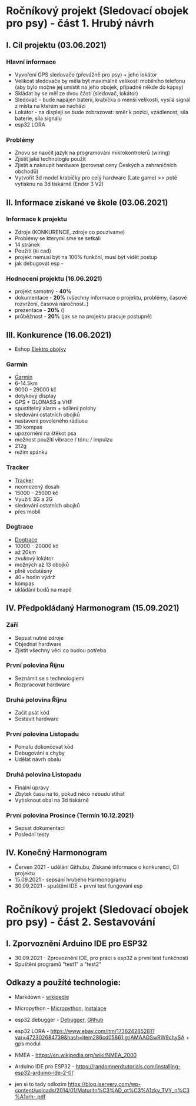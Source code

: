 # Ročníkový projekt (Sledovací obojek pro psy) - část 1. Hrubý návrh

I. Cíl projektu (03.06.2021)
----------------------------
### Hlavní informace
- Vyvoření GPS sledovače (převážně pro psy) + jeho lokátor 
- Velikost sledovače by měla být maximálně velikosti mobilního telefonu (aby bylo možné jej umístit na jeho obojek, případně někde do kapsy)
- Skládat by se měl ze dvou částí (sledovač, lokátor)
- Sledovač - bude napájen baterií, krabička o menší velikosti, vysílá signál z místa na kterém se nachází
- Lokátor - na displeji se bude zobrazovat: směr k pozici, vzádlenost, síla baterie, síla signálu
- esp32 LORA
### Problémy
- Znovu se naučit jazyk na programování mikrokontrolerů (wiring)
- Zjistit jaké technologie použít
- Zjistit a nakoupit hardware (porovnat ceny Českých a zahraničních obchodů)
- Vytvořit 3d model krabičky pro celý hardware (Late game) >> poté vytisknu na 3d tiskárně (Ender 3 V2)

II. Informace získané ve škole (03.06.2021)
-------------------------------------------
### Informace k projektu
- Zdroje (KONKURENCE, zdroje co pouzivame) 
- Problémy se kterymi sme se setkali
- 14 stránek
- Použití (ki cad)
- projekt nemusí být na 100% funkční, musí být vidět postup
- jak debugovat esp - 
### Hodnocení projektu (16.06.2021)
- projekt samotný - __40%__
- dokumentace - __20%__ (všechny informace o projektu, problémy, časové rozvržení, časová náročnost..)
- prezentace - __20%__ ()
- průběžnost - __20%__ (jak se na projektu pracuje postupně)

III. Konkurence (16.06.2021)
-------------------------------------------
- Eshop [Elektro obojky](https://www.elektro-obojky.cz/gps-obojky-pro-psy/)
### Garmin
* [Garmin](https://www.elektro-obojky.cz/gps-obojky-garmin/)
* 6-14.5km
* 9000 - 29000 kč
* dotykový display
* GPS + GLONASS a VHF
* spustitelný alarm + sdílení polohy
* sledování ostatních obojků
* nastavení povoleného rádiusu
* 3D kompas
* upozornění na štěkot psa
* možnost použití vibrace / tónu / impulzu
* 212g
* režim spánku
### Tracker
* [Tracker](https://www.elektro-obojky.cz/gps-obojky-pro-psy-tracker/)
* neomezený dosah
* 15000 - 25000 kč
* Využití 3G a 2G
* sledování ostatních obojků
* přes mobil
### Dogtrace
* [Dogtrace](https://www.elektro-obojky.cz/gps-obojky-dogtrace/)
* 10000 - 20000 kč
* až 20km
* zvukový lokátor
* možných až 13 obojků
* plně vodotěsný
* 40+ hodin výdrž
* kompas
* ukládání bodů na mapě

IV. Předpokládaný Harmonogram (15.09.2021)
-------------------------------------------
### Září
* Sepsat nutné zdroje
* Objednat hardware
* Zjistit všechny věci co budou potřeba

### První polovina Říjnu
* Seznámit se s technologiemi
* Rozpracovat hardware

### Druhá polovina Říjnu
* Začít psát kód
* Sestavit hardware 

### První polovina Listopadu
* Pomalu dokončovat kód
* Debugování a chyby
* Udělat návrh obalu 

### Druhá polovina Listopadu
* Finální úpravy
* Zbytek času na to, pokud něco nebudu stíhat
* Vytisknout obal na 3d tiskárně

### První polovina Prosince (Termín 10.12.2021)
* Sepsat dokumentaci
* Poslední testy

IV. Konečný Harmonogram 
-------------------------------------------
* Červen 2021 - udělání Githubu, Získané informace o konkurenci, Cíl projektu
* 15.09.2021 - sepsání hrubého Harmonogramu
* 30.09.2021 - spuštění IDE + první test fungování esp

# Ročníkový projekt (Sledovací obojek pro psy) - část 2. Sestavování

I. Zporvoznění Arduino IDE pro ESP32
--------------------------------------
* 30.09.2021 - Zprovoznění IDE, pro práci s esp32 a první test funkčnosti
* Spuštění programů "test1" a "test2"

Odkazy a použíté technologie:
-------
* Markdown - [wikipedie](https://cs.wikipedia.org/wiki/Markdown)
* Micropython - [Micropython](https://randomnerdtutorials.com/micropython-esp32-esp8266-vs-code-pymakr/), [Instalace](https://blog.iservery.com/2020/04/06/instalace-micropython-a-vscode/)
* esp32 debugger - [Debugger](https://docs.espressif.com/projects/esp-idf/en/latest/esp32/api-guides/jtag-debugging/using-debugger.html), [Github](https://github.com/maakbaas/esp8266-iot-framework)
* esp32 LORA - https://www.ebay.com/itm/173624285281?var=472302684739&hash=item286cd05861:g:jAMAAOSwRW9chySA + gps modul
* NMEA - https://en.wikipedia.org/wiki/NMEA_2000
* Arduino IDE pro ESP32 - https://randomnerdtutorials.com/installing-esp32-arduino-ide-2-0/




* jen si to tady odlozim https://blog.iservery.com/wp-content/uploads/2014/01/Maturitn%C3%AD_ot%C3%A1zky_TVY_n%C3%A1vrh-.pdf
